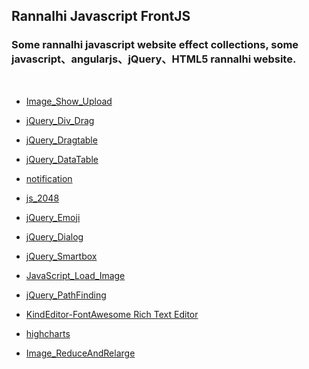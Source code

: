 ## Rannalhi Javascript FrontJS

<h3>
Some rannalhi javascript website effect collections, some javascript、angularjs、jQuery、HTML5 rannalhi website.
</h3>
</br>

* [Image_Show_Upload](https://silence940109.github.io/FrontJS/image_show_upload/)

* [jQuery_Div_Drag](https://silence940109.github.io/FrontJS/jQuery_Div_Drag/)

* [jQuery_Dragtable](https://silence940109.github.io/FrontJS/jQuery_Dragtable/)

* [jQuery_DataTable](https://silence940109.github.io/FrontJS/jQuery_DataTable/)

* [notification](https://silence940109.github.io/FrontJS/notification/)

* [js_2048](https://silence940109.github.io/FrontJS/js_2048/)

* [jQuery_Emoji](https://silence940109.github.io/FrontJS/jQuery_Emoji)

* [jQuery_Dialog](https://silence940109.github.io/FrontJS/jQuery_Dialog)

* [jQuery_Smartbox](https://silence940109.github.io/FrontJS/jQuery_Smartbox)

* [JavaScript_Load_Image](https://silence940109.github.io/FrontJS/JavaScript_Load_Image)

* [jQuery_PathFinding](https://silence940109.github.io/FrontJS/jQuery_PathFinding)
 
* [KindEditor-FontAwesome Rich Text Editor](https://silence940109.github.io/FrontJS/KindEditor-FontAwesome)

* [highcharts](https://silence940109.github.io/FrontJS/highcharts)

* [Image_ReduceAndRelarge](https://silence940109.github.io/FrontJS/Image_ReduceAndRelarge)
